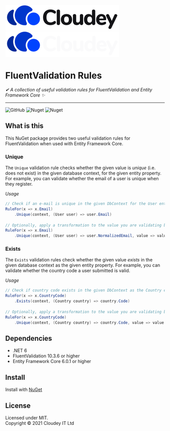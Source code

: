 ![Cloudey](./docs/logo-dark@0.5x.png#gh-light-mode-only)  
![Cloudey](./docs/logo-light@0.5x.png#gh-dark-mode-only)  
# FluentValidation Rules
_✔ A collection of useful validation rules for FluentValidation and Entity Framework Core ✨_

---
![GitHub](https://img.shields.io/github/license/CloudeyIT/FluentValidation.Rules)
![Nuget](https://img.shields.io/nuget/v/Cloudey.FluentValidation.Rules)
![Nuget](https://img.shields.io/nuget/dt/Cloudey.FluentValidation.Rules)

## What is this

This NuGet package provides two useful validation rules for FluentValidation when used with Entity Framework Core.

### Unique

The `Unique` validation rule checks whether the given value is _unique_ (i.e. does not exist) in the given database context, for the given entity property. For example, you can validate whether the email of a user is unique when they register.

_Usage_
```c#
// Check if an e-mail is unique in the given DbContext for the User entity's Email property
RuleFor(x => x.Email)
    .Unique(context, (User user) => user.Email)
    
// Optionally, apply a transformation to the value you are validating before it is compared
RuleFor(x => x.Email)
    .Unique(context, (User user) => user.NormalizedEmail, value => value.ToUpper())
```

### Exists

The `Exists` validation rules check whether the given value _exists_ in the given database context as the given entity property. For example, you can validate whether the country code a user submitted is valid.

_Usage_
```c#
// Check if country code exists in the given DbContext as the Country entity's Code property
RuleFor(x => x.CountryCode)
    .Exists(context, (Country country) => country.Code)
    
// Optionally, apply a transformation to the value you are validating before it is compared
RuleFor(x => x.CountryCode)
    .Unique(context, (Country country) => country.Code, value => value.ToUpper())
```

## Dependencies

- .NET 6
- FluentValidation 10.3.6 or higher
- Entity Framework Core 6.0.1 or higher

## Install

Install with [NuGet](https://www.nuget.org/packages/Cloudey.FluentValidation.Rules/)

## License

Licensed under MIT.  
Copyright © 2021 Cloudey IT Ltd